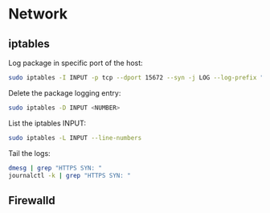 # Network

## iptables
Log package in specific port of the host:
```bash
sudo iptables -I INPUT -p tcp --dport 15672 --syn -j LOG --log-prefix "HTTPS SYN: "
```

Delete the package logging entry:
```bash
sudo iptables -D INPUT <NUMBER>
```

List the iptables INPUT:
```bash
sudo iptables -L INPUT --line-numbers
```

Tail the logs:
```bash
dmesg | grep "HTTPS SYN: "
journalctl -k | grep "HTTPS SYN: "
```

## Firewalld

